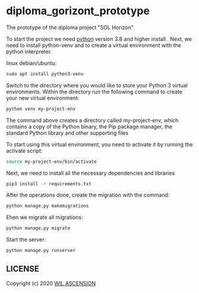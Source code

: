 # diploma_gorizont_prototype
The prototype of the diploma project "SOL Horizon"

To start the project we need [python](https://www.python.org/) version 3.8 and higher install . Next, we need to install python-venv and to create a virtual environment with the python interpreter. 

linux debian/ubuntu:
```bash
sudo apt install python3-venv
```

Switch to the directory where you would like to store your Python 3 virtual environments. Within the directory run the following command to create your new virtual environment:
```bash
python venv my-project-env
```
The command above creates a directory called my-project-env, which contains a copy of the Python binary, the Pip package manager, the standard Python library and other supporting files

To start using this virtual environment, you need to activate it by running the activate script:
```bash
source my-project-env/bin/activate
```
Next, we need to install all the necessary dependencies and libraries
```bash
pip3 install -r requirements.txt
```

After the operations done, create the migration with the command:
```bash
python manage.py makemigrations
```
Еhen we migrate all migrations:
```bash
python manage.py migrate
```

Start the server:
```bash
python manage.py runserver
```

## LICENSE
Copyright (c) 2020 [WIL ASCENSION](https://vk.com/elvladosios)

